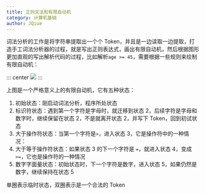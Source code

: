 ```yaml
---
title: 正则文法和有限自动机
category: 计算机基础
author: JQiue
---
```


词法分析的工作是将字符串提取出一个个 Token，并且是一边读取一边提取，打造手工词法分析器的过程，就是写出正则表达式，画出有限自动机，然后根据图形更加直观的写出解析代码的过程，比如解析`age >= 45`，需要根据一些规则来绘制有限自动机：

::: center
<img src="https://gitee.com/jqiue/img_upload/raw/master/images/compile_2_1.png"/>
:::

上图是一个严格意义上的有限自动机，它有五种状态：

1. 初始状态：刚启动词法分析，程序所处状态
2. 标识符状态：遇到第一个字符是字母时，就迁移到状态 2，后续字符是字母和数字时，继续保留在状态 2，不是就离开状态 2，并写下 Token，回到初试状态
3. 大于操作符状态：当第一个字符是`>`，进入状态 3，它是操作符中的一种情况：
4. 大于等于操作符状态：如果状态 3 的下一个字符是 `=`，就进入状态 4，变成 `>=`，它也是操作符的一种情况
5. 数字字面量状态：初始状态时，下一个字符是数字，进入状态 5，如果仍然是数字，继续保持在状态 5

单圈表示临时状态，双圈表示是一个合法的 Token
